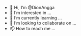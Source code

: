 - 👋 Hi, I’m @DionAngga
- 👀 I’m interested in ...
- 🌱 I’m currently learning ...
- 💞️ I’m looking to collaborate on ...
- 📫 How to reach me ...

<!---
DionAngga/DionAngga is a ✨ special ✨ repository because its `README.md` (this file) appears on your GitHub profile.
You can click the Preview link to take a look at your changes.
--->
